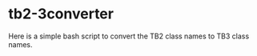 tb2-3converter
==============

Here is a simple bash script to convert the TB2 class names to TB3 class names.
